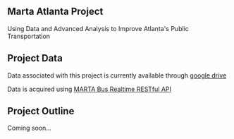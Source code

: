 ## Marta Atlanta Project 
Using Data and Advanced Analysis to Improve Atlanta's Public Transportation

## Project Data

Data associated with this project is currently available through [google drive](https://drive.google.com/open?id=1a3J-7wPbHIy34TtpdGQqe3Ew0QnV-u_l)

Data is acquired using [MARTA Bus Realtime RESTful API](http://www.itsmarta.com/app-developer-resources.aspx)

## Project Outline

Coming soon...


